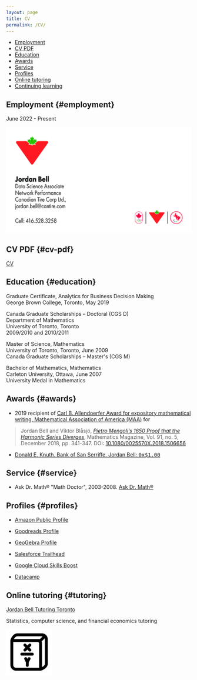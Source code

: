 ```yaml
---
layout: page
title: CV
permalink: /CV/
---
```


- [Employment](#employment)
- [CV PDF](#cv-pdf)
- [Education](#education)
- [Awards](#awards)
- [Service](#service)
- [Profiles](#profiles)
- [Online tutoring](#tutoring)
- [Continuing learning](#continuing)

## Employment {#employment}

June 2022 - Present

![Data Science Associate, Network Performance, Canadian Tire Corp](/assets/images/J_Bell.png)

## CV PDF {#cv-pdf}

[CV](/LaTeX/CV/cv_bell.pdf)

## Education {#education}

Graduate Certificate, Analytics for Business Decision Making  
George Brown College, Toronto, May 2019

Canada Graduate Scholarships – Doctoral (CGS D)  
Department of Mathematics  
University of Toronto, Toronto  
2009/2010 and 2010/2011

Master of Science, Mathematics  
University of Toronto, Toronto, June 2009  
Canada Graduate Scholarships – Master's (CGS M)

Bachelor of Mathematics, Mathematics  
Carleton University, Ottawa, June 2007  
University Medal in Mathematics


## Awards {#awards}

- 2019 recipient of [Carl B. Allendoerfer Award for expository mathematical writing, Mathematical Association of America (MAA)](https://www.maa.org/programs-and-communities/member-communities/maa-awards/writing-awards/carl-b-allendoerfer-awards) for
> Jordan Bell and Viktor Blåsjö, [*Pietro Mengoli’s 1650 Proof that the Harmonic Series Diverges*](https://doi.org/10.1080/0025570X.2018.1506656), Mathematics Magazine, Vol. 91, no. 5, December 2018, pp. 341-347. DOI: [10.1080/0025570X.2018.1506656](https://doi.org/10.1080/0025570X.2018.1506656)

- [Donald E. Knuth. Bank of San Serriffe. Jordan Bell: <tt>0x$1.00</tt>](https://www-cs-faculty.stanford.edu/~knuth/boss.html)

## Service {#service}

- Ask Dr. Math® "Math Doctor", 2003-2008. [Ask Dr. Math®](https://www.nctm.org/archives/dr.math/index.htm)

## Profiles {#profiles}

- [Amazon Public Profile](https://www.amazon.com/gp/profile/amzn1.account.AHBGB7NGF3DGOUKGRF67J2GIKZXQ)

- [Goodreads Profile](https://www.goodreads.com/jordanbell2357)

- [GeoGebra Profile](https://www.geogebra.org/u/jordanbell2357)

- [Salesforce Trailhead](https://trailblazer.me/id/jordanbell2357)

- [Google Cloud Skills Boost](https://www.cloudskillsboost.google/public_profiles/c4354b0e-6e16-46ec-be5b-64b7b49e9611)

- [Datacamp](https://app.datacamp.com/profile/jordanbell2357)

## Online tutoring {#tutoring}

[Jordan Bell Tutoring Toronto](/tutoring)

Statistics, computer science, and financial economics tutoring

![Jordan Bell Tutoring Toronto](/assets/images/logo.png)
